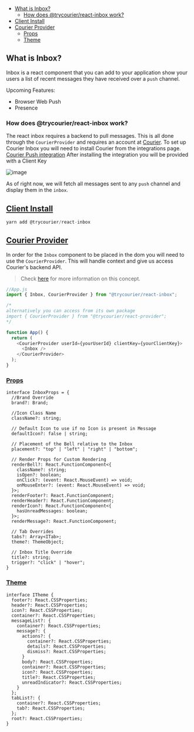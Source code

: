 <!-- START doctoc generated TOC please keep comment here to allow auto update -->
<!-- DON'T EDIT THIS SECTION, INSTEAD RE-RUN doctoc TO UPDATE -->

- [What is Inbox?](#what-is-inbox)
  - [How does @trycourier/react-inbox work?](#how-does-trycourierreact-inbox-work)
- [Client Install](#client-install)
- [Courier Provider](#courier-provider)
  - [Props](#props)
  - [Theme](#theme)

<!-- END doctoc generated TOC please keep comment here to allow auto update -->

<a name="1overviewmd"></a>

## What is Inbox?

Inbox is a react component that you can add to your application show your users a list of recent messages they have received over a `push` channel.

Upcoming Features:

- Browser Web Push
- Presence

### How does @trycourier/react-inbox work?

The react inbox requires a backend to pull messages. This is all done through the `CourierProvider` and requires an account at [Courier](https://www.courier.com). To set up Courier Inbox you will need to install Courier from the integrations page. [Courier Push integration](https://app.courier.com/integrations/courier)
After installing the integration you will be provided with a Client Key

![image](https://user-images.githubusercontent.com/16184018/109491559-8f8ee600-7a3e-11eb-9aa4-742639274fde.png)

As of right now, we will fetch all messages sent to any `push` channel and display them in the `inbox`.

<a name="2installationmd"></a>

## [Client Install](#client-install)

```js
yarn add @trycourier/react-inbox
```

## [Courier Provider](#courier-provider)

In order for the `Inbox` component to be placed in the dom you will need to use the `CourierProvider`. This will handle context and give us access Courier's backend API.

> Check [here](https://reactjs.org/docs/context.html#contextprovider) for more information on this concept.

```js
//App.js
import { Inbox, CourierProvider } from "@trycourier/react-inbox";

/*
alternatively you can access from its own package
import { CourierProvider } from "@trycourier/react-provider";
*/

function App() {
  return (
    <CourierProvider userId={yourUserId} clientKey={yourClientKey}>
      <Inbox />
    </CourierProvider>
  );
}
```

<a name="3propsmd"></a>

### [Props](#props)

```
interface InboxProps = {
  //Brand Override
  brand?: Brand;

  //Icon Class Name
  className?: string;

  // Default Icon to use if no Icon is present in Message
  defaultIcon?: false | string;

  // Placement of the Bell relative to the Inbox
  placement?: "top" | "left" | "right" | "bottom";

  // Render Props for Custom Rendering
  renderBell?: React.FunctionComponent<{
    className?: string;
    isOpen?: boolean;
    onClick?: (event: React.MouseEvent) => void;
    onMouseEnter?: (event: React.MouseEvent) => void;
  }>;
  renderFooter?: React.FunctionComponent;
  renderHeader?: React.FunctionComponent;
  renderIcon?: React.FunctionComponent<{
    hasUnreadMessages: boolean;
  }>;
  renderMessage?: React.FunctionComponent;

  // Tab Overrides
  tabs?: Array<ITab>;
  theme?: ThemeObject;

  // Inbox Title Override
  title?: string;
  trigger?: "click" | "hover";
}
```

### [Theme](#theme)

```
interface ITheme {
  footer?: React.CSSProperties;
  header?: React.CSSProperties;
  icon?: React.CSSProperties;
  container?: React.CSSProperties;
  messageList?: {
    container?: React.CSSProperties;
    message?: {
      actions?: {
        container?: React.CSSProperties;
        details?: React.CSSProperties;
        dismiss?: React.CSSProperties;
      }
      body?: React.CSSProperties;
      container?: React.CSSProperties;
      icon?: React.CSSProperties;
      title?: React.CSSProperties;
      unreadIndicator?: React.CSSProperties;
    }
  };
  tabList?: {
    container?: React.CSSProperties;
    tab?: React.CSSProperties;
  };
  root?: React.CSSProperties;
}
```

